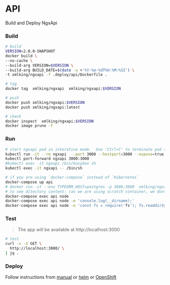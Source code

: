 # API

Build and Deploy NgxApi

### Build

```bash
# build
VERSION=2.0.0-SNAPSHOT
docker build \
--no-cache \
--build-arg VERSION=$VERSION \
--build-arg BUILD_DATE=$(date -u +'%Y-%m-%dT%H:%M:%SZ') \
-t xmlking/ngxapi -f .deploy/api/Dockerfile .

# tag
docker tag  xmlking/ngxapi  xmlking/ngxapi:$VERSION

# push
docker push xmlking/ngxapi:$VERSION
docker push xmlking/ngxapi:latest

# check
docker inspect  xmlking/ngxapi:$VERSION
docker image prune -f
```

### Run

```bash
# start ngxapi pod in interative mode.  Use 'Ctrl+C' to terminate pod and delete temp service.
kubectl run -it --rm ngxapi  --port 3000 --hostport=3000 --expose=true --image=xmlking/ngxapi:$VERSION --restart=Never --env TYPEORM_HOST=ngxdb-postgresql
kubectl port-forward ngxapi 3000:3000
#kubectl exec -it ngxapi /bin/busybox sh
kubectl exec -it ngxapi -- /bin/sh

# if you are using `docker-compose` instead of `Kubernetes`
docker-compose up api
# docker run -it --env TYPEORM_HOST=postgres -p 3000:3000  xmlking/ngxapi
# to see ditectory content: (as we are using scratch container, we dont have any unix commands to interact with)
docker-compose exec api node
docker-compose exec api node -e 'console.log(__dirname);'
docker-compose exec api node -e 'const fs = require('fs'); fs.readdirSync('.').forEach(file => { console.log(file);})
```

### Test

> The app will be available at http://localhost:3000

```bash
# test
curl -v -X GET \
  http://localhost:3000/ \
| jq .
```

### Deploy

Follow instructions from [manual](./manual) or [helm](./helm) or [OpenShift](./openshift)
